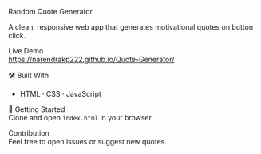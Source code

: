  Random Quote Generator

A clean, responsive web app that generates motivational quotes on button click.

  Live Demo  
https://narendrakp222.github.io/Quote-Generator/

 🛠️ Built With  
- HTML · CSS · JavaScript  

 📂 Getting Started  
Clone and open `index.html` in your browser.

 Contribution  
Feel free to open issues or suggest new quotes.
